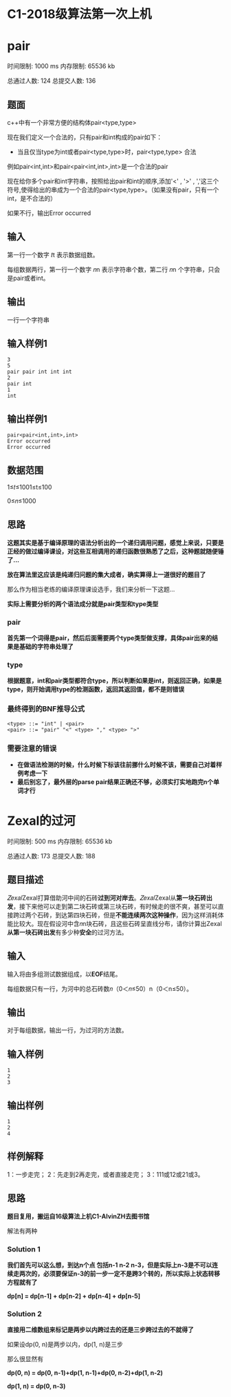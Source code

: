 # C1-2018级算法第一次上机

# pair

时间限制: 1000 ms 内存限制: 65536 kb

总通过人数: 124 总提交人数: 136

## 题面

c++中有一个非常方便的结构体pair<type,type>

现在我们定义一个合法的，只有pair和int构成的pair如下：

- 当且仅当type为int或者pair<type,type>时，pair<type,type> 合法

例如pair<int,int>和pair<pair<int,int>,int>是一个合法的pair

现在给你多个pair和int字符串，按照给出pair和int的顺序,添加'<' , '>' , ','这三个符号,使得给出的串成为一个合法的pair<type,type>。（如果没有pair，只有一个int，是不合法的）

如果不行，输出Error occurred

## 输入

第一行一个数字 𝑡t 表示数据组数。

每组数据两行，第一行一个数字 𝑛n 表示字符串个数，第二行 𝑛n 个字符串，只会是pair或者int。

## 输出

一行一个字符串

## 输入样例1

```
3
5
pair pair int int int
2
pair int
1
int
```

## 输出样例1

```
pair<pair<int,int>,int>
Error occurred
Error occurred
```

## 数据范围

1≤𝑡≤1001≤t≤100

0≤𝑛≤1000

## 思路

**这题其实是基于编译原理的语法分析出的一个递归调用问题，感觉上来说，只要是正经的做过编译课设，对这些互相调用的递归函数很熟悉了之后，这种题就随便锤了...**

**放在算法里这应该是纯递归问题的集大成者，确实算得上一道很好的题目了**

那么作为相当老练的编译原理课设选手，我们来分析一下这题...

**实际上需要分析的两个语法成分就是pair类型和type类型**

### pair

**首先第一个词得是pair，然后后面需要两个type类型做支撑，具体pair出来的结果是基础的字符串处理了**

### type

**根据题意，int和pair类型都符合type，所以判断如果是int，则返回正确，如果是type，则开始调用type的检测函数，返回其返回值，都不是则错误**

### 最终得到的BNF推导公式

```
<type> ::= "int" | <pair>
<pair> ::= "pair" "<" <type> "," <type> ">"
```

### 需要注意的错误

- **在做语法检测的时候，什么时候下标该往前挪什么时候不该，需要自己对着样例考虑一下**
- **最后别忘了，最外层的parse pair结果正确还不够，必须实打实地跑完n个单词才行**



# Zexal的过河

时间限制: 500 ms 内存限制: 65536 kb

总通过人数: 173 总提交人数: 188

## 题目描述

𝑍𝑒𝑥𝑎𝑙Zexal打算借助河中间的石砖**过到河对岸去**。𝑍𝑒𝑥𝑎𝑙Zexal从**第一块石砖出发**，接下来他可以走到第二块石砖或第三块石砖，有时候走的很不爽，甚至可以直接跨过两个石砖，到达第四块石砖，但是**不能连续两次这种操作**，因为这样消耗体能比较大。现在假设河中含𝑛n块石砖，且这些石砖呈直线分布，请你计算出Zexal**从第一块石砖出发**有多少种**安全**的过河方法。

## 输入

输入将由多组测试数据组成，以**EOF**结尾。

每组数据只有一行，为河中的总石砖数𝑛（0＜𝑛≤50）n（0＜n≤50）。

## 输出

对于每组数据，输出一行，为过河的方法数。

## 输入样例

```
1
2
3
```

## 输出样例

```
1
2
4
```

## 样例解释

1：一步走完；
2：先走到2再走完，或者直接走完；
3：111或12或21或3。

## 思路

**题目复用，搬运自16级算法上机C1-AlvinZH去图书馆**

解法有两种

### Solution 1

**我们首先可以这么想，到达n个点 包括n-1 n-2 n-3，但是实际上n-3是不可以连续走两次的，必须要保证n-3的前一步一定不是跨3个转的，所以实际上状态转移方程就有了**

**dp[n] = dp[n-1] + dp[n-2] + dp[n-4] + dp[n-5]**

### Solution 2

**直接用二维数组来标记是两步以内跨过去的还是三步跨过去的不就得了**

如果设dp(0, n)是两步以内，dp(1, n)是三步

那么很显然有

**dp(0, n) = dp(0, n-1)+dp(1, n-1)+dp(0, n-2)+dp(1, n-2)**

**dp(1, n) = dp(0, n-3)**
